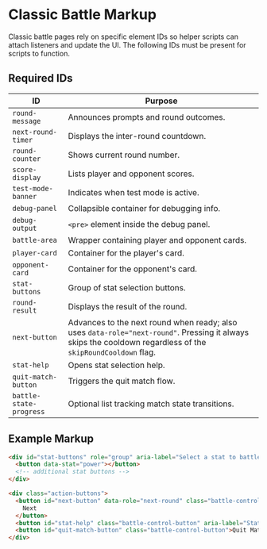 # Classic Battle Markup

Classic battle pages rely on specific element IDs so helper scripts can attach listeners and update the UI. The following IDs must be present for scripts to function.

## Required IDs

| ID                      | Purpose                                                                                                                                                      |
| ----------------------- | ------------------------------------------------------------------------------------------------------------------------------------------------------------ |
| `round-message`         | Announces prompts and round outcomes.                                                                                                                        |
| `next-round-timer`      | Displays the inter-round countdown.                                                                                                                          |
| `round-counter`         | Shows current round number.                                                                                                                                  |
| `score-display`         | Lists player and opponent scores.                                                                                                                            |
| `test-mode-banner`      | Indicates when test mode is active.                                                                                                                          |
| `debug-panel`           | Collapsible container for debugging info.                                                                                                                    |
| `debug-output`          | `<pre>` element inside the debug panel.                                                                                                                      |
| `battle-area`           | Wrapper containing player and opponent cards.                                                                                                                |
| `player-card`           | Container for the player's card.                                                                                                                             |
| `opponent-card`         | Container for the opponent's card.                                                                                                                           |
| `stat-buttons`          | Group of stat selection buttons.                                                                                                                             |
| `round-result`          | Displays the result of the round.                                                                                                                            |
| `next-button`           | Advances to the next round when ready; also uses `data-role="next-round"`. Pressing it always skips the cooldown regardless of the `skipRoundCooldown` flag. |
| `stat-help`             | Opens stat selection help.                                                                                                                                   |
| `quit-match-button`     | Triggers the quit match flow.                                                                                                                                |
| `battle-state-progress` | Optional list tracking match state transitions.                                                                                                              |

## Example Markup

```html
<div id="stat-buttons" role="group" aria-label="Select a stat to battle">
  <button data-stat="power"></button>
  <!-- additional stat buttons -->
</div>

<div class="action-buttons">
  <button id="next-button" data-role="next-round" class="battle-control-button" disabled>
    Next
  </button>
  <button id="stat-help" class="battle-control-button" aria-label="Stat selection help">?</button>
  <button id="quit-match-button" class="battle-control-button">Quit Match</button>
</div>
```
